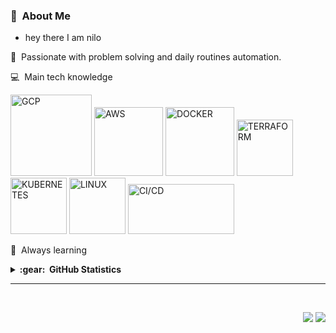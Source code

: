 

<!---
nilofe/nilofe is a ✨ special ✨ repository because its `README.md` (this file) appears on your GitHub profile.
You can click the Preview link to take a look at your changes.
--->
 ### :space_invader: &nbsp;About Me  
-  hey there I am nilo 

<!--💞️ I’m looking to collaborate on open source project -->

:heartbeat: &nbsp;Passionate with problem solving and daily routines automation.

:computer: &nbsp;Main tech knowledge
 
<a href="https://cloud.google.com/"><img alt="GCP" height="130" width="130" src="https://logodownload.org/wp-content/uploads/2021/06/google-cloud-logo-0.png"></a>
<a href="https://aws.amazon.com/es/"><img alt="AWS" height="110" width="110" src="https://acortar.link/F8dpuO"></a>
<a href="https://www.docker.com/"><img alt="DOCKER" height="110" width="110" src="https://img.icons8.com/color/344/docker.png"></a>
<a href="https://www.terraform.io/"><img alt="TERRAFORM" height="90" width="90" src="https://img.icons8.com/color/344/terraform.png"></a>
<a href="https://kubernetes.io/"><img alt="KUBERNETES" height="90" width="90" src="https://img.icons8.com/color/344/kubernetes.png"></a>
<a href="https://ubuntu.com/"><img alt="LINUX" height="90" width="90" src="https://img.icons8.com/color/344/linux--v1.png"></a>
<a href="https://acortar.link/ioo4aB"><img alt="CI/CD" height="80" width="170" src="https://miro.medium.com/max/1400/1*6byqf8KOD0yJ21jwNOZDmw.png"></a>
 
:brain: &nbsp;Always learning
 
<details>
  <summary><b>:gear: &nbsp;GitHub Statistics</b></summary>
  <br/>
    <p align="center">
        <img height="137px" src="https://github-readme-streak-stats.herokuapp.com/?user=nilofe&hide_border=true&theme=nightowl" />
    </p>
    <p align="center">
         <img height="137px" src="https://github-readme-stats.vercel.app/api/top-langs/?username=nilofe&hide=html&hide_title=true&hide_border=true&layout=compact&langs_count=8&theme=nightowl" />
    </p>
</details>

<hr/>
<br/>

<p align="right">
<img src="https://komarev.com/ghpvc/?username=nilofe&style=plastic&label=Views"><img>
<img src="https://badges.pufler.dev/visits/nilofe/nilofe?color=black&logo=github" />
</p>
